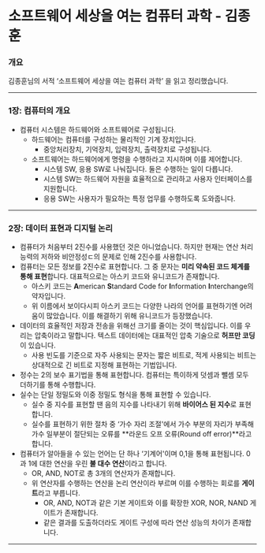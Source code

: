 # 소프트웨어 세상을 여는 컴퓨터 과학 - 김종훈

### 개요

김종훈님의 서적 ‘소프트웨어 세상을 여는 컴퓨터 과학’ 을 읽고 정리했습니다.

---

### 1장: 컴퓨터의 개요

- 컴퓨터 시스템은 하드웨어와 소프트웨어로 구성됩니다.
    - 하드웨어는 컴퓨터를 구성하는 물리적인 기계 장치입니다.
        - 중앙처리장치, 기억장치, 입력장치, 출력장치로 구성됩니다.
    - 소프트웨어는 하드웨어에게 명령을 수행하라고 지시하며 이를 제어합니다.
        - 시스템 SW, 응용 SW로 나눠집니다. 둘은 수행하는 일이 다릅니다.
        - 시스템 SW는 하드웨어 자원을 효율적으로 관리하고 사용자 인터페이스를 지원합니다.
        - 응용 SW는 사용자가 필요하는 특정 업무를 수행하도록 도와줍니다.

---

### 2장: 데이터 표현과 디지털 논리

- 컴퓨터가 처음부터 2진수를 사용했던 것은 아니었습니다. 하지만 현재는 연산 처리 능력의 저하와 비안정성ㄷ의 문제로 인해 2진수를 사용합니다.
- 컴퓨터는 모든 정보를 2진수로 표현합니다. 그 중 문자는 **미리 약속된 코드 체계를 통해 표현**합니다. 대표적으로는 아스키 코드와 유니코드가 존재합니다.
    - 아스키 코드는 **A**merican **S**tandard Code for **I**nformation **I**nterchange의 약자입니다.
    - 위 이름에서 보이다시피 아스키 코드는 다양한 나라의 언어를 표현하기엔 어려움이 많았습니다. 이를 해결하기 위해 유니코드가 등장했습니다.
- 데이터의 효율적인 저장과 전송을 위해선 크기를 줄이는 것이 핵심입니다. 이를 우리는 압축이라고 말합니다. 텍스트 데이터에는 대표적인 압축 기술으로 **허프만 코딩**이 있습니다.
    - 사용 빈도를 기준으로 자주 사용되는 문자는 짧은 비트로, 적게 사용되는 비트는 상대적으로 긴 비트로 지정해 표현하는 기법입니다.
- 정수는 2의 보수 표기법을 통해 표현합니다. 컴퓨터는 특이하게 덧셈과 뺄셈 모두 더하기를 통해 수행합니다.
- 실수는 단일 정밀도와 이중 정밀도 형식을 통해 표현할 수 있습니다.
    - 실수 중 지수를 표현할 땐 음의 지수를 나타내기 위해 **바이어스 된 지수**로 표현합니다.
    - 실수를 표현하기 위한 절차 중 ‘가수 자리 조절'에서 가수 부분의 자리가 부족해 가수 일부분이 절단되는 오류를 **라운드 오프 오류(Round off error)**라고 합니다.
- 컴퓨터가 알아들을 수 있는 언어는 단 하나 ‘기계어'이며 0,1을 통해 표현됩니다. 0과 1에 대한 연산을 우린 **불 대수 연산**이라고 합니다.
    - OR, AND, NOT로 총 3개의 연산자가 존재합니다.
    - 위 연산자를 수행하는 연산을 논리 연산이라 부르며 이를 수행하는 회로를 **게이트**라고 부릅니다.
        - OR, AND, NOT과 같은 기본 게이트와 이를 확장한 XOR, NOR, NAND 게이트가 존재합니다.
        - 같은 결과를 도출하더라도 게이트 구성에 따라 연산 성능의 차이가 존재합니다.

---
